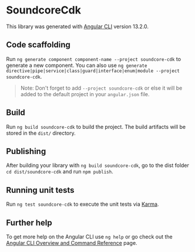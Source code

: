 # SoundcoreCdk

This library was generated with [Angular CLI](https://github.com/angular/angular-cli) version 13.2.0.

## Code scaffolding

Run `ng generate component component-name --project soundcore-cdk` to generate a new component. You can also use `ng generate directive|pipe|service|class|guard|interface|enum|module --project soundcore-cdk`.
> Note: Don't forget to add `--project soundcore-cdk` or else it will be added to the default project in your `angular.json` file. 

## Build

Run `ng build soundcore-cdk` to build the project. The build artifacts will be stored in the `dist/` directory.

## Publishing

After building your library with `ng build soundcore-cdk`, go to the dist folder `cd dist/soundcore-cdk` and run `npm publish`.

## Running unit tests

Run `ng test soundcore-cdk` to execute the unit tests via [Karma](https://karma-runner.github.io).

## Further help

To get more help on the Angular CLI use `ng help` or go check out the [Angular CLI Overview and Command Reference](https://angular.io/cli) page.
